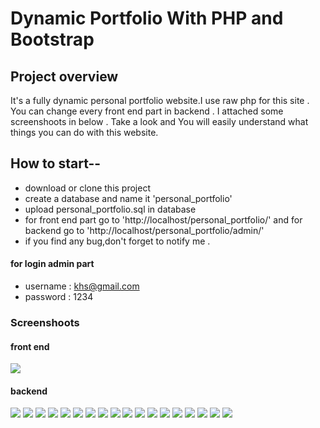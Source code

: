 # Dynamic Portfolio With PHP and Bootstrap
## Project overview
It's a fully dynamic personal portfolio website.I use raw php for this site . You can change every front end part in backend . I attached some screenshoots in below . Take a look and You will easily understand what things you can do with this website.

## How to start--
* download or clone this project
* create a database and name it 'personal_portfolio'
* upload personal_portfolio.sql in database
* for front end part go to 'http://localhost/personal_portfolio/' and for backend go to 'http://localhost/personal_portfolio/admin/'
* if you find any bug,don't forget to notify me .
#### for login admin part
* username : khs@gmail.com
* password : 1234





### Screenshoots
#### front end
![](https://raw.githubusercontent.com/crrakib5/Dynamic-Portfolio-With-Php-and-Bootstrap/master/screenshots/index.jpeg)
#### backend
![](https://raw.githubusercontent.com/crrakib5/Dynamic-Portfolio-With-Php-and-Bootstrap/master/screenshots/localhost_personal_portfolio_login.php.png)
![](https://raw.githubusercontent.com/crrakib5/Dynamic-Portfolio-With-Php-and-Bootstrap/master/screenshots/localhost_personal_portfolio_admin_index.php.png)
![](https://raw.githubusercontent.com/crrakib5/Dynamic-Portfolio-With-Php-and-Bootstrap/master/screenshots/localhost_personal_portfolio_admin_users.php.png)
![](https://raw.githubusercontent.com/crrakib5/Dynamic-Portfolio-With-Php-and-Bootstrap/master/screenshots/localhost_personal_portfolio_admin_education.php.png)
![](https://raw.githubusercontent.com/crrakib5/Dynamic-Portfolio-With-Php-and-Bootstrap/master/screenshots/localhost_personal_portfolio_admin_education_edit.php.png)
![](https://raw.githubusercontent.com/crrakib5/Dynamic-Portfolio-With-Php-and-Bootstrap/master/screenshots/localhost_personal_portfolio_admin_services.php.png)
![](https://raw.githubusercontent.com/crrakib5/Dynamic-Portfolio-With-Php-and-Bootstrap/master/screenshots/localhost_personal_portfolio_admin_service_add.php.png)
![](https://raw.githubusercontent.com/crrakib5/Dynamic-Portfolio-With-Php-and-Bootstrap/master/screenshots/localhost_personal_portfolio_admin_best_works.php.png)
![](https://raw.githubusercontent.com/crrakib5/Dynamic-Portfolio-With-Php-and-Bootstrap/master/screenshots/localhost_personal_portfolio_admin_my_best_works.php.png)
![](https://raw.githubusercontent.com/crrakib5/Dynamic-Portfolio-With-Php-and-Bootstrap/master/screenshots/localhost_personal_portfolio_admin_statistics.php.png)
![](https://raw.githubusercontent.com/crrakib5/Dynamic-Portfolio-With-Php-and-Bootstrap/master/screenshots/localhost_personal_portfolio_admin_statistics_edit.php.png)
![](https://raw.githubusercontent.com/crrakib5/Dynamic-Portfolio-With-Php-and-Bootstrap/master/screenshots/localhost_personal_portfolio_admin_all_testimonials.php.png)
![](https://raw.githubusercontent.com/crrakib5/Dynamic-Portfolio-With-Php-and-Bootstrap/master/screenshots/localhost_personal_portfolio_admin_testimonials.php.png)
![](https://raw.githubusercontent.com/crrakib5/Dynamic-Portfolio-With-Php-and-Bootstrap/master/screenshots/localhost_personal_portfolio_admin_logo.php.png)
![](https://raw.githubusercontent.com/crrakib5/Dynamic-Portfolio-With-Php-and-Bootstrap/master/screenshots/localhost_personal_portfolio_admin_all_guest_message.php.png)
![](https://raw.githubusercontent.com/crrakib5/Dynamic-Portfolio-With-Php-and-Bootstrap/master/screenshots/localhost_personal_portfolio_admin_contact_information.php.png)
![](https://raw.githubusercontent.com/crrakib5/Dynamic-Portfolio-With-Php-and-Bootstrap/master/screenshots/localhost_personal_portfolio_admin_contact_information_change.php.png)
![](https://raw.githubusercontent.com/crrakib5/Dynamic-Portfolio-With-Php-and-Bootstrap/master/screenshots/localhost_personal_portfolio_admin_profile.php.png)
